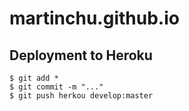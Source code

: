 # martinchu.github.io

## Deployment to Heroku
```
$ git add *
$ git commit -m "..."
$ git push herkou develop:master
```

